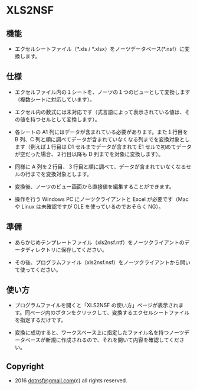 # XLS2NSF

## 機能

- エクセルシートファイル（\*.xls / \*.xlsx）をノーツデータベース(\*.nsf）に変換します。

## 仕様

- エクセルファイル内の１シートを、ノーツの１つのビューとして変換します（複数シートに対応しています）。

- エクセル内の数式には未対応です（式言語によって表示されている値は、その値を持つセルとして変換します）。

- 各シートの A1 列にはデータが含まれている必要があります。また１行目を B 列、C 列と順に調べてデータが含まれていなくなる列までを変換対象とします（例えば１行目は D1 セルまでデータが含まれて E1 セルで初めてデータが空だった場合、２行目以降も D 列までを対象に変換します）。

- 同様に A 列を２行目、３行目と順に調べて、データが含まれていなくなるセルの行までを変換対象とします。

- 変換後、ノーツのビュー画面から直接値を編集することができます。

- 操作を行う Windows PC にノーツクライアントと Excel が必要です（Mac や Linux は未確認ですが OLE を使っているのでおそらく NG）。

## 準備

- あらかじめテンプレートファイル（xls2nsf.ntf）をノーツクライアントのデータディレクトリに保存してください。

- その後、プログラムファイル（xls2nsf.nsf）をノーツクライアントから開いて使ってください。


## 使い方

- プログラムファイルを開くと「XLS2NSF の使い方」ページが表示されます。同ページ内のボタンをクリックして、変換するエクセルシートファイルを指定するだけです。

- 変換に成功すると、ワークスペース上に指定したファイル名を持つノーツデータベースが新規に作成されるので、それを開いて内容を確認してください。

## Copyright

- 2016 dotnsf@gmail.com(c) all rights reserved.


